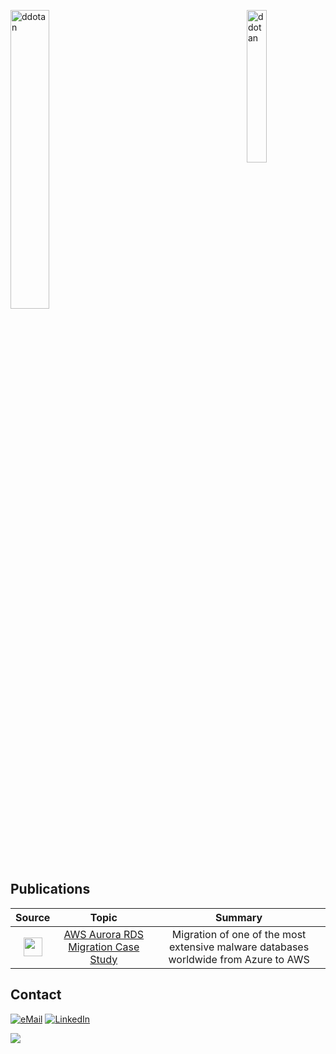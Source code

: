 <p><img align="right" src="https://github-readme-stats.vercel.app/api/top-langs?username=ddotan&show_icons=true&locale=en&layout=compact" alt="ddotan" width="25%"/></p>
<p><img align="center" src="https://github-readme-streak-stats.herokuapp.com/?user=ddotan&" alt="ddotan" width="35%"/></p>


## Publications

| Source | Topic | Summary |  
|:---:|:---:|:---:|  
| <img src="https://github.com/ddotan/ddotan/assets/13457327/d6a0b9a4-9505-4b69-b6cd-088e116f60d2" width="30" height="30" /> | [AWS Aurora RDS Migration Case Study](https://aws.amazon.com/solutions/case-studies/reasonlabs-case-study/) | Migration of one of the most extensive malware databases worldwide from Azure to AWS |

## Contact

<a href="mailto:ddotand@gmail.com">![eMail](https://img.shields.io/badge/Gmail-D14836?style=flat-square&logo=gmail&logoColor=white)</a>
<a href="https://www.linkedin.com/in/dotan-douek-40512377/">![LinkedIn](https://img.shields.io/badge/LinkedIn-0077B5?style=flat-square&logo=linkedin&logoColor=white)</a>


![](https://komarev.com/ghpvc/?username=ddotan)
